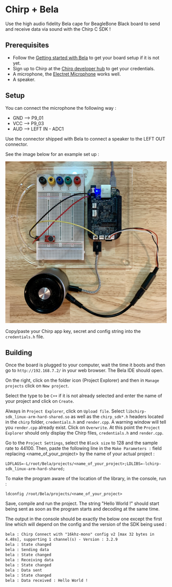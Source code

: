 # Chirp + Bela

Use the high audio fidelity Bela cape for BeagleBone Black board to send and
receive data via sound with the Chirp C SDK !

## Prerequisites

- Follow the [Getting started with Bela](https://github.com/BelaPlatform/Bela/wiki/Getting-started-with-Bela) to get your board setup if it is not yet.
- Sign up to Chirp at the [Chirp developer hub](https://developers.chirp.io) to get your credentials.
- A microphone, the [Electret Microphone](https://www.sparkfun.com/products/12758) works well.
- A speaker.

## Setup

You can connect the microphone the following way :
- GND --> P9_01
- VCC --> P9_03
- AUD --> LEFT IN - ADC1

Use the connector shipped with Bela to connect a speaker to the LEFT OUT connector.

See the image below for an example set up :

![chirp+bela](chirp+bela.jpg)

Copy/paste your Chirp app key, secret and config string into the `credentials.h` file.

## Building

Once the board is plugged to your computer, wait the time it boots and then go to
`http://192.168.7.2/` in your web browser. The Bela IDE should open.

On the right, click on the folder icon (Project Explorer) and then in `Manage projects` click on `New project`.

Select the type to be `C++` if it is not already selected and enter the name of your project and click on `Create`.

Always in `Project Explorer`, click on `Upload file`. Select `libchirp-sdk_linux-arm-hard-shared.so` as well as the `chirp_sdk*.h` headers located in the `chirp` folder, `credentials.h` and `render.cpp`. A warning window will tell you `render.cpp` already exist. Click on `Overwrite`. At this point the `Project Explorer` should only display the Chirp files, `credentials.h` and `render.cpp`.

Go to the `Project Settings`, select the `Block size` to 128 and the sample rate to 44100. Then, paste the following line in the `Make Parameters :` field replacing <name_of_your_project> by the name of your actual project :

```text
LDFLAGS=-L/root/Bela/projects/<name_of_your_project>;LDLIBS=-lchirp-sdk_linux-arm-hard-shared;
```

To make the program aware of the location of the library, in the console, run :

```text
ldconfig /root/Bela/projects/<name_of_your_project>
```

Save, compile and run the project. The string "Hello World !" should start being sent as soon as the program starts and decoding at the same time.

The output in the console should be exactly the below one except the first line which will depend on the config and the version of the SDK being used :

```text
bela : Chirp Connect with "16khz-mono" config v2 [max 32 bytes in 4.48s], supporting 1 channel(s) - Version : 3.2.9
bela : State changed
bela : Sending data
bela : State changed
bela : Receiving data
bela : State changed
bela : Data sent
bela : State changed
bela : Data received : Hello World !
```
